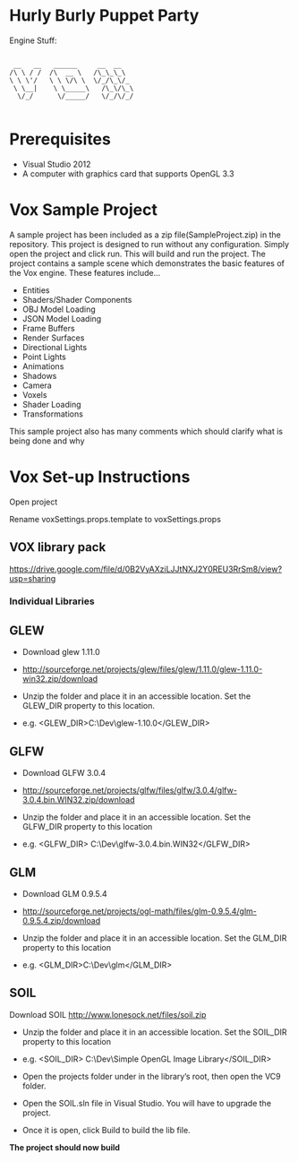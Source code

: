 ﻿# Hurly Burly Puppet Party #





Engine Stuff:
```

 __   __   ______     __  __    
/\ \ / /  /\  __ \   /\_\_\_\   
\ \ \'/   \ \ \/\ \  \/_/\_\/_  
 \ \__|    \ \_____\   /\_\/\_\ 
  \/_/      \/_____/   \/_/\/_/ 
                               
```


# Prerequisites 

* Visual Studio 2012
* A computer with graphics card that supports OpenGL 3.3

# Vox Sample Project #

A sample project has been included as a zip file(SampleProject.zip) in the repository. This project is designed to run without any configuration. Simply open the project and click run. This will build and run the project. The project contains a sample scene which demonstrates the basic features of the Vox engine. These features include...

* Entities
* Shaders/Shader Components
* OBJ Model Loading
* JSON Model Loading
* Frame Buffers
* Render Surfaces
* Directional Lights
* Point Lights 
* Animations
* Shadows
* Camera
* Voxels
* Shader Loading
* Transformations

This sample project also has many comments which should clarify what is being done and why




# Vox Set-up Instructions #

Open project

Rename voxSettings.props.template to voxSettings.props


## VOX library pack  

https://drive.google.com/file/d/0B2VyAXziLJJtNXJ2Y0REU3RrSm8/view?usp=sharing

### Individual Libraries ###

## GLEW ##
* Download glew 1.11.0 
* http://sourceforge.net/projects/glew/files/glew/1.11.0/glew-1.11.0-win32.zip/download

* Unzip the folder and place it in an accessible location. Set the GLEW_DIR property to this location.
* e.g. <GLEW_DIR>C:\Dev\glew-1.10.0</GLEW_DIR>
 
## GLFW ##
* Download GLFW 3.0.4
* http://sourceforge.net/projects/glfw/files/glfw/3.0.4/glfw-3.0.4.bin.WIN32.zip/download

* Unzip the folder and place it in an accessible location. Set the GLFW_DIR property to this location
* e.g. <GLFW_DIR> C:\Dev\glfw-3.0.4.bin.WIN32</GLFW_DIR>
 
## GLM ##
* Download GLM 0.9.5.4
* http://sourceforge.net/projects/ogl-math/files/glm-0.9.5.4/glm-0.9.5.4.zip/download

* Unzip the folder and place it in an accessible location. Set the GLM_DIR property to this location
* e.g. <GLM_DIR>C:\Dev\glm</GLM_DIR>
 
## SOIL ##
Download SOIL
http://www.lonesock.net/files/soil.zip

* Unzip the folder and place it in an accessible location. Set the SOIL_DIR property to this location
* e.g. <SOIL_DIR> C:\Dev\Simple OpenGL Image Library</SOIL_DIR>

* Open the projects folder under in the library’s root, then open the VC9 folder.

* Open the SOIL.sln file in Visual Studio. You will have to upgrade the project.

* Once it is open, click Build to build the lib file.

**The project should now build**